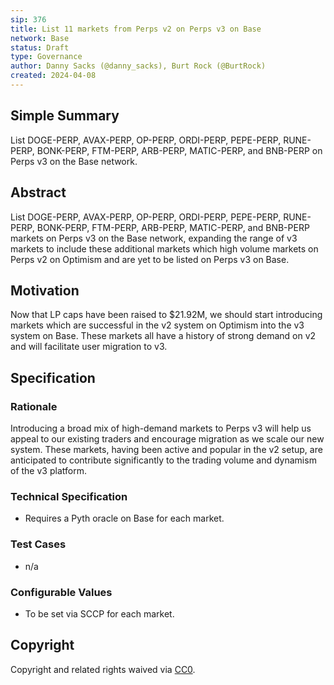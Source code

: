 ```yaml
---
sip: 376
title: List 11 markets from Perps v2 on Perps v3 on Base
network: Base
status: Draft
type: Governance
author: Danny Sacks (@danny_sacks), Burt Rock (@BurtRock)
created: 2024-04-08
---
```


## Simple Summary

List DOGE-PERP, AVAX-PERP, OP-PERP, ORDI-PERP, PEPE-PERP, RUNE-PERP, BONK-PERP, FTM-PERP, ARB-PERP, MATIC-PERP, and BNB-PERP on Perps v3 on the Base network.

## Abstract

List DOGE-PERP, AVAX-PERP, OP-PERP, ORDI-PERP, PEPE-PERP, RUNE-PERP, BONK-PERP, FTM-PERP, ARB-PERP, MATIC-PERP, and BNB-PERP markets on Perps v3 on the Base network, expanding the range of v3 markets to include these additional markets which high volume markets on Perps v2 on Optimism and are yet to be listed on Perps v3 on Base.

## Motivation

Now that LP caps have been raised to $21.92M, we should start introducing markets which are successful in the v2 system on Optimism into the v3 system on Base. These markets all have a history of strong demand on v2 and will facilitate user migration to v3.

## Specification

### Rationale

Introducing a broad mix of high-demand markets to Perps v3 will help us appeal to our existing traders and encourage migration as we scale our new system. These markets, having been active and popular in the v2 setup, are anticipated to contribute significantly to the trading volume and dynamism of the v3 platform.

### Technical Specification

- Requires a Pyth oracle on Base for each market.

### Test Cases

- n/a

### Configurable Values

- To be set via SCCP for each market.

## Copyright

Copyright and related rights waived via [CC0](https://creativecommons.org/publicdomain/zero/1.0/).

